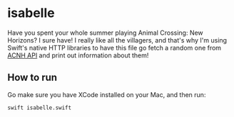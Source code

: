 # isabelle

Have you spent your whole summer playing Animal Crossing: New Horizons? I sure have! I really like all the villagers, and that's why I'm using Swift's native HTTP libraries to have this file go fetch a random one from [ACNH API](http://acnhapi.com/) and print out information about them!

## How to run

Go make sure you have XCode installed on your Mac, and then run:

`swift isabelle.swift`